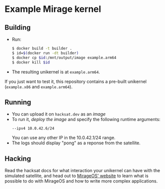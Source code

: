 # Example Mirage kernel

## Building

- Run:
  ```bash
  $ docker build -t builder .
  $ id=$(docker run -dt builder)
  $ docker cp $id:/mnt/output/image example.arm64
  $ docker kill $id
  ```
- The resulting unikernel is at `example.arm64`.

If you just want to test it, this repository contains a pre-built unikernel
(`example.x86` and `example.arm64`).

## Running

- You can upload it on `hacksat.dev` as an *image*
- To run it, *deploy the image* and specify the following runtime arguments:
  ```
  --ipv4 10.0.42.6/24
  ```
  You can use any other IP in the 10.0.42.1/24 range.
- The logs should display "pong" as a reponse from the satellite.

## Hacking

Read the hacksat docs for what interaction your unikernel can have with the
simulated satellite, and head out to [MirageOS' website](https://mirage.io/docs)
to learn what is possible to do with MirageOS and how to write more complex
applications.
